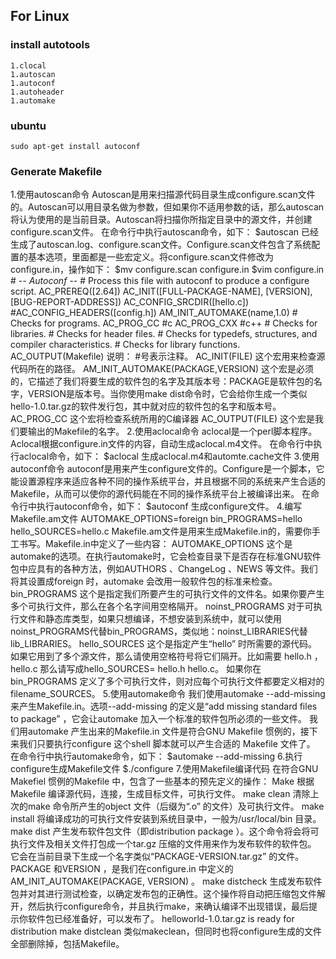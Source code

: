 ## For Linux
### install autotools
    1.clocal
    1.autoscan
    1.autoconf
    1.autoheader
    1.automake
### ubuntu
    sudo apt-get install autoconf

### Generate Makefile
1.使用autoscan命令
    Autoscan是用来扫描源代码目录生成configure.scan文件的。Autoscan可以用目录名做为参数，但如果你不适用参数的话，那么autoscan将认为使用的是当前目录。Autoscan将扫描你所指定目录中的源文件，并创建configure.scan文件。
    在命令行中执行autoscan命令，如下：
    $autoscan
    已经生成了autoscan.log、configure.scan文件。Configure.scan文件包含了系统配置的基本选项，里面都是一些宏定义。将configure.scan文件修改为configure.in，操作如下：
    $mv configure.scan configure.in
    $vim configure.in
    #                                               -*- Autoconf -*-
    # Process this file with autoconf to produce a configure script.
    AC_PREREQ([2.64])
    AC_INIT([FULL-PACKAGE-NAME], [VERSION], [BUG-REPORT-ADDRESS])
    AC_CONFIG_SRCDIR([hello.c])
    #AC_CONFIG_HEADERS([config.h])
    AM_INIT_AUTOMAKE(name,1.0)
    # Checks for programs.
    AC_PROG_CC  #c
    AC_PROG_CXX #c++
    # Checks for libraries.
    # Checks for header files.
    # Checks for typedefs, structures, and compiler characteristics.
    # Checks for library functions.
    AC_OUTPUT(Makefile)
    说明：
    #号表示注释。
    AC_INIT(FILE)
    这个宏用来检查源代码所在的路径。
    AM_INIT_AUTOMAKE(PACKAGE,VERSION)
    这个宏是必须的，它描述了我们将要生成的软件包的名字及其版本号：PACKAGE是软件包的名字，VERSION是版本号。当你使用make dist命令时，它会给你生成一个类似hello-1.0.tar.gz的软件发行包，其中就对应的软件包的名字和版本号。
    AC_PROG_CC
    这个宏将检查系统所用的C编译器
    AC_OUTPUT(FILE)
    这个宏是我们要输出的Makefile的名字。
2.使用aclocal命令
    aclocal是一个perl脚本程序。Aclocal根据configure.in文件的内容，自动生成aclocal.m4文件。
    在命令行中执行aclocal命令，如下：
    $aclocal
    生成aclocal.m4和automte.cache文件
3.使用autoconf命令
    autoconf是用来产生configure文件的。Configure是一个脚本，它能设置源程序来适应各种不同的操作系统平台，并且根据不同的系统来产生合适的Makefile，从而可以使你的源代码能在不同的操作系统平台上被编译出来。
    在命令行中执行autoconf命令，如下：
    $autoconf
    生成configure文件。
4.编写Makefile.am文件
    AUTOMAKE_OPTIONS=foreign
    bin_PROGRAMS=hello
    hello_SOURCES=hello.c
    Makefile.am文件是用来生成Makefile.in的，需要你手工书写。Makefile.in中定义了一些内容：
    AUTOMAKE_OPTIONS
    这个是automake的选项。在执行automake时，它会检查目录下是否存在标准GNU软件包中应具有的各种方法，例如AUTHORS 、ChangeLog 、NEWS 等文件。我们将其设置成foreign 时，automake 会改用一般软件包的标准来检查。
    bin_PROGRAMS
    这个是指定我们所要产生的可执行文件的文件名。如果你要产生多个可执行文件，那么在各个名字间用空格隔开。
    noinst_PROGRAMS
    对于可执行文件和静态库类型，如果只想编译，不想安装到系统中，就可以使用noinst_PROGRAMS代替bin_PROGRAMS，类似地：noinst_LIBRARIES代替lib_LIBRARIES。
    hello_SOURCES
    这个是指定产生“hello” 时所需要的源代码。如果它用到了多个源文件，那么请使用空格符号将它们隔开。比如需要 hello.h ，hello.c 那么请写成hello_SOURCES= hello.h hello.c。
    如果你在bin_PROGRAMS 定义了多个可执行文件，则对应每个可执行文件都要定义相对的filename_SOURCES。
5.使用automake命令
    我们使用automake --add-missing来产生Makefile.in。选项--add-missing 的定义是“add missing standard files to package” ，它会让automake 加入一个标准的软件包所必须的一些文件。
    我们用automake 产生出来的Makefile.in 文件是符合GNU Makefile 惯例的，接下来我们只要执行configure 这个shell 脚本就可以产生合适的 Makefile 文件了。
    在命令行中执行automake命令，如下：
    $automake --add-missing
6.执行configure生成Makefile文件
    $./configure
7.使用Makefile编译代码
    在符合GNU Makefiel 惯例的Makefile 中，包含了一些基本的预先定义的操作：
    Make
    根据Makefile 编译源代码，连接，生成目标文件，可执行文件。
    make clean
    清除上次的make 命令所产生的object 文件（后缀为“.o” 的文件）及可执行文件。
    make install
    将编译成功的可执行文件安装到系统目录中，一般为/usr/local/bin 目录。
    make dist
    产生发布软件包文件（即distribution package ）。这个命令将会将可执行文件及相关文件打包成一个tar.gz 压缩的文件用来作为发布软件的软件包。
    它会在当前目录下生成一个名字类似“PACKAGE-VERSION.tar.gz” 的文件。PACKAGE 和VERSION ，是我们在configure.in 中定义的AM_INIT_AUTOMAKE(PACKAGE, VERSION) 。
    make distcheck
    生成发布软件包并对其进行测试检查，以确定发布包的正确性。这个操作将自动把压缩包文件解开，然后执行configure命令，并且执行make，来确认编译不出现错误，最后提示你软件包已经准备好，可以发布了。
    helloworld-1.0.tar.gz is ready for distribution
    make distclean
    类似makeclean，但同时也将configure生成的文件全部删除掉，包括Makefile。
